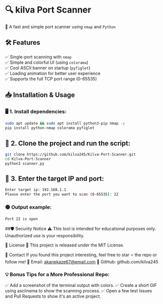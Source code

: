 # 🔍 kilva Port Scanner  
🚀 A fast and simple port scanner using `nmap` and `Python`

## 🛠 Features  
✅ Single-port scanning with `nmap`  
✅ Simple and colorful UI (using `colorama`)  
✅ Cool ASCII banner on startup (`pyfiglet`)  
✅ Loading animation for better user experience  
✅ Supports the full TCP port range (0-65535)  

## 📥 Installation & Usage  

### 🖥 1. Install dependencies:  
```bash
sudo apt update && sudo apt install python3-pip nmap -y
pip install python-nmap colorama pyfiglet
```

## 🔄 2. Clone the project and run the script:
```bash
git clone https://github.com/kilva245/Kilva-Port-Scanner.git
cd Kilva-Port-Scanner
python3 scanner.py
```

## 📌 3. Enter the target IP and port:
```bash
Enter target ip: 192.168.1.1
Please enter the port you want to scan (0-65535): 22
```

### 🟢 Output example:
```bash
Port 22 is open
```

##🛡 Security Notice
⚠ This tool is intended for educational purposes only. Unauthorized use is your responsibility.

📝 License
📜 This project is released under the MIT License.

🔗 Contact
If you found this project interesting, feel free to star ⭐ the repo or follow me!
📧 Email: akanekaze67@email.com
🔗 GitHub: github.com/kilva245

### 💡 Bonus Tips for a More Professional Repo:
✅ Add a screenshot of the terminal output with colors.
✅ Create a short GIF using asciinema to show the scanning process.
✅ Open a few test Issues and Pull Requests to show it's an active project.
